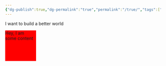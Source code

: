 ```yaml
---
{"dg-publish":true,"dg-permalink":"true","permalink":"/true/","tags":["gardenEntry"]}
---
```


I want to build a better world

<div style="background-color: red; height: 100px; width: 100px;">
	Hey, I am some content
</div>